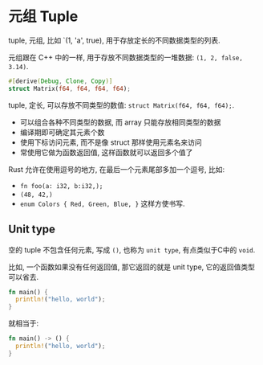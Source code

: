 # 元组 Tuple

tuple, 元组, 比如 `(1, 'a', true), 用于存放定长的不同数据类型的列表.

元组跟在 C++ 中的一样, 用于存放不同数据类型的一堆数据: `(1, 2, false, 3.14)`.

```rust
#[derive(Debug, Clone, Copy)]
struct Matrix(f64, f64, f64, f64);
```

tuple, 定长, 可以存放不同类型的数值: `struct Matrix(f64, f64, f64);`.

- 可以组合各种不同类型的数据, 而 array 只能存放相同类型的数据
- 编译期即可确定其元素个数
- 使用下标访问元素, 而不是像 struct 那样使用元素名来访问
- 常使用它做为函数返回值, 这样函数就可以返回多个值了

Rust 允许在使用逗号的地方, 在最后一个元素尾部多加一个逗号, 比如:

- `fn foo(a: i32, b:i32,);`
- `(48, 42,)`
- `enum Colors { Red, Green, Blue, }`
  这样方使书写.

## Unit type

空的 tuple 不包含任何元素, 写成 `()`, 也称为 `unit type`, 有点类似于C中的 `void`.

比如, 一个函数如果没有任何返回值, 那它返回的就是 unit type, 它的返回值类型可以省去.

```rust
fn main() {
  println!("hello, world");
}
```

就相当于:

```rust
fn main() -> () {
  println!("hello, world");
}
```